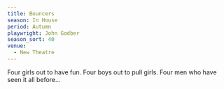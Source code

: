```yaml
---
title: Bouncers
season: In House
period: Autumn
playwright: John Godber
season_sort: 40
venue:
  - New Theatre
---
```


Four girls out to have fun. Four boys out to pull girls. Four men who have seen it all before...
